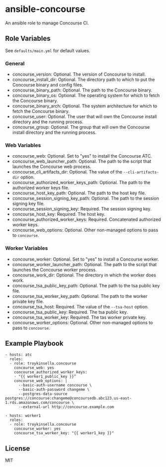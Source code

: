 # ansible-concourse

An ansible role to manage Concourse CI.

## Role Variables

See `defaults/main.yml` for default values.

### General

* concourse_version: Optional. The version of Concourse to install.
* concourse_install_dir: Optional. The directory path to which to put the Concourse binary and config files.
* concourse_binary_path: Optional. The path to the Concourse binary.
* concourse_binary_os: Optional. The operating system for which to fetch the Concourse binary.
* concourse_binary_arch: Optional. The system architecture for which to fetch the Concourse binary.
* concourse_user: Optional. The user that will own the Concourse install directory and the running process.
* concourse_group: Optional. The group that will own the Concourse install directory and the running process.

### Web Variables

* concourse_web: Optional. Set to "yes" to install the Concourse ATC.
* concourse_web_launcher_path: Optional. The path to the script that launches the Concourse web process.
* concourse_cli_artifacts_dir: Optional. The value of the `--cli-artifacts-dir` option.
* concourse_authorized_worker_keys_path: Optional. The path to the authorized worker keys file.
* concourse_host_key_path: Optional. The path to the host key file.
* concourse_session_signing_key_path: Optional. The path to the session signing key file.
* concourse_session_signing_key: Required. The session signing key.
* concourse_host_key: Required. The host key.
* concourse_authorized_worker_keys: Required. Concatenated authorized worker keys.
* concourse_web_options: Optional. Other non-managed options to pass to `concourse`.

### Worker Variables

* concourse_worker: Optional. Set to "yes" to install a Concourse worker.
* concourse_worker_launcher_path: Optional. The path to the script that launches the Concourse worker process.
* concourse_work_dir: Optional. The directory in which the worker does work.
* concourse_tsa_public_key_path: Optional. The path to the tsa public key file.
* concourse_tsa_worker_key_path: Optional. The path to the worker private key file.
* concourse_tsa_host: Required. The value of the `--tsa-host` option.
* concourse_tsa_public_key: Required. The tsa public key.
* concourse_tsa_worker_key: Required. The tas worker private key.
* concourse_worker_options: Optional. Other non-managed options to pass to `concourse`.

## Example Playbook

    - hosts: atc
      roles:
      - role: troykinsella.concourse
        concourse_web: yes
        concourse_authorized_worker_keys:
        - "{{ worker1_public_key }}"
        concourse_web_options: |
          --basic-auth-username concourse \
          --basic-auth-password changeme \
          --postgres-data-source postgres://concourse:changeme@concoursedb.abc123.us-east-1.rds.amazonaws.com/concourse \
          --external-url http://concourse.example.com

    - hosts: worker1
      roles:
      - role: troykinsella.concourse
        concourse_worker: yes
        concourse_tsa_worker_key: "{{ worker1_key }}"

License
-------

MIT